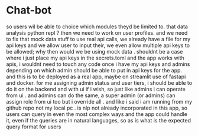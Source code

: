 # Chat-bot

so users wil be able to choice which modules theyd be limited to. that data analysis python repl ? then we need to work on user profiles. and we need to fix that mock data stuff to use real api calls, we already have a file for my api keys and we allow user to input their, we even allow multiple api keys to be allowed; why then would we be using mock data . shouldnt be a case where i just place my api keys in the secrets.toml and the app works with apis, i wouldnt need to touch any code once i have my api keys and admins depending on which admin should be able to put in api keys for the app. and this is to be deployed as a real app, maybe on streamlit use of fastapi and docker. for me assigning admin status and user tiers, i should be able to do it on the backend and with ui if i wish, so just like admins i can operate from ui . and admins can do the same, a super admin (or admins) can assign role from ui too but i override all . and like i said i am running from my github repo not my local pc . is nlp not already incorporated in this app, so users can query in even the most complex ways and the app could handle it, even if the queries are in natural languages, so as is what is the expected query format for users
